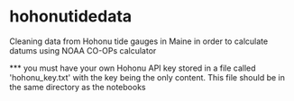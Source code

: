 # hohonutidedata
Cleaning data from Hohonu tide gauges in Maine in order to calculate datums using NOAA CO-OPs calculator

*** you must have your own Hohonu API key stored in a file called 'hohonu_key.txt' with the key being the only content. This file should be in the same directory as the notebooks
